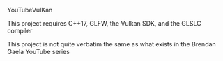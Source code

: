 YouTubeVulKan

This project requires C++17, GLFW, the Vulkan SDK, and the GLSLC compiler

This project is not quite verbatim the same as what exists in the Brendan Gaela YouTube series
